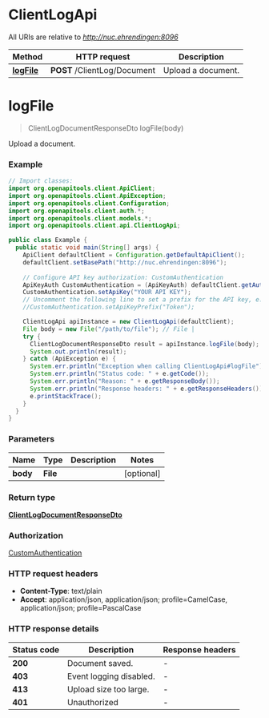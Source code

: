 # ClientLogApi

All URIs are relative to *http://nuc.ehrendingen:8096*

| Method | HTTP request | Description |
|------------- | ------------- | -------------|
| [**logFile**](ClientLogApi.md#logFile) | **POST** /ClientLog/Document | Upload a document. |


<a id="logFile"></a>
# **logFile**
> ClientLogDocumentResponseDto logFile(body)

Upload a document.

### Example
```java
// Import classes:
import org.openapitools.client.ApiClient;
import org.openapitools.client.ApiException;
import org.openapitools.client.Configuration;
import org.openapitools.client.auth.*;
import org.openapitools.client.models.*;
import org.openapitools.client.api.ClientLogApi;

public class Example {
  public static void main(String[] args) {
    ApiClient defaultClient = Configuration.getDefaultApiClient();
    defaultClient.setBasePath("http://nuc.ehrendingen:8096");
    
    // Configure API key authorization: CustomAuthentication
    ApiKeyAuth CustomAuthentication = (ApiKeyAuth) defaultClient.getAuthentication("CustomAuthentication");
    CustomAuthentication.setApiKey("YOUR API KEY");
    // Uncomment the following line to set a prefix for the API key, e.g. "Token" (defaults to null)
    //CustomAuthentication.setApiKeyPrefix("Token");

    ClientLogApi apiInstance = new ClientLogApi(defaultClient);
    File body = new File("/path/to/file"); // File | 
    try {
      ClientLogDocumentResponseDto result = apiInstance.logFile(body);
      System.out.println(result);
    } catch (ApiException e) {
      System.err.println("Exception when calling ClientLogApi#logFile");
      System.err.println("Status code: " + e.getCode());
      System.err.println("Reason: " + e.getResponseBody());
      System.err.println("Response headers: " + e.getResponseHeaders());
      e.printStackTrace();
    }
  }
}
```

### Parameters

| Name | Type | Description  | Notes |
|------------- | ------------- | ------------- | -------------|
| **body** | **File**|  | [optional] |

### Return type

[**ClientLogDocumentResponseDto**](ClientLogDocumentResponseDto.md)

### Authorization

[CustomAuthentication](../README.md#CustomAuthentication)

### HTTP request headers

 - **Content-Type**: text/plain
 - **Accept**: application/json, application/json; profile=CamelCase, application/json; profile=PascalCase

### HTTP response details
| Status code | Description | Response headers |
|-------------|-------------|------------------|
| **200** | Document saved. |  -  |
| **403** | Event logging disabled. |  -  |
| **413** | Upload size too large. |  -  |
| **401** | Unauthorized |  -  |

